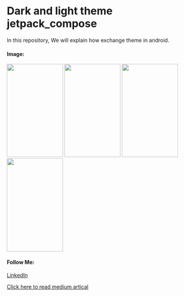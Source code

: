 # Dark and light theme jetpack_compose
In this repository, We will explain how exchange theme in android.
#### Image:
<div>
  <img src="https://user-images.githubusercontent.com/53276286/233884095-64bd434c-be52-4b69-a0ca-7bc7cf584179.jpg" width= "150" height="250">
  <img src="https://user-images.githubusercontent.com/53276286/233882105-c1c40aa4-1929-44c0-9b63-916a5046c9d6.jpg" width= "150" height="250">
  <img src="https://user-images.githubusercontent.com/53276286/233882162-c205e2ed-ea14-4cd5-862f-4076ea9b5db6.jpg" width= "150" height="250">
  <img src="https://user-images.githubusercontent.com/53276286/233882194-b79babad-a692-4990-94cd-280da5aa95b7.jpg" width= "150" height="250">
</div>


#### Follow Me:
[LinkedIn](linkedin.com/in/mohammad-joumani-513443218)

[Click here to read medium artical](www.google.com)
